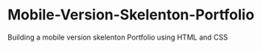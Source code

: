# Mobile-Version-Skelenton-Portfolio
Building a mobile version skelenton Portfolio using HTML and CSS
